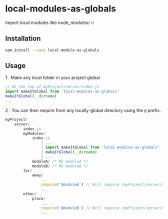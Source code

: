 # local-modules-as-globals
Import local modules like node_modules/ :fire: 

## Installation
```bash
npm install --save local-module-as-globals
```

## Usage

1 . Make any local folder in your project global
```js
// At the top of myProject/server/index.js
import makeItGlobal from 'local-modules-as-globals'
makeItGlobal(__dirname)
...
```

2 . You can then require from any locally-global directory using the `@` prefix.

```js
myProject/
	server/
		index.js
		myModules/
			index.js
				| ...
				| import makeItGlobal from 'local-modules-as-globals'
				| makeItGlobal(__dirname)
				| ...
			moduleA/ /* My moduleA */
			moduleB/ /* My moduleB */
		far/
			away/
				...
				require('@moduleA') // Will require /myProject/server/myModules/moduleA
				...
		other/
			place/
				...
				require('@moduleB') // Will require /myProject/server/myModules/moduleB
				...
```
